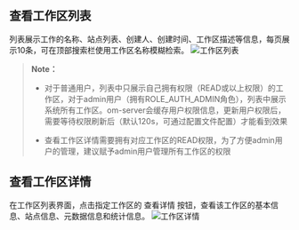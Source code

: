 ## 查看工作区列表 ##
列表展示工作的名称、站点列表、创建人、创建时间、工作区描述等信息，每页展示10条，可在顶部搜索栏使用工作区名称模糊检索。
![工作区列表][workspace_list]

>  **Note：**
>
>  * 对于普通用户，列表中只展示自己拥有权限（READ或以上权限）的工作区，对于admin用户（拥有ROLE_AUTH_ADMIN角色），列表中展示系统所有工作区。om-server会缓存用户权限信息，更新用户权限后，需要等待权限刷新后（默认120s，可通过配置文件配置）才能看到效果
>
>  * 查看工作区详情需要拥有对应工作区的READ权限，为了方便admin用户的管理，建议赋予admin用户管理所有工作区的权限


## 查看工作区详情 ##
在工作区列表界面，点击指定工作区的 查看详情 按钮，查看该工作区的基本信息、站点信息、元数据信息和统计信息。
![工作区详情][workspace_detail]



[workspace_list]:Om/Operation/workspace_list.png
[workspace_detail]:Om/Operation/workspace_detail.png